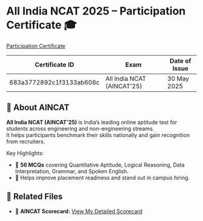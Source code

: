 # All India NCAT 2025 – Participation Certificate 🎓

[Participation Certificate](./AlNCAT%20Participation.pdf)

| **Certificate ID** | **Exam** | **Date of Issue** |
|--------------------|----------|------------------|
| 683a3772892c1f3133ab608c | All India NCAT (AINCAT'25) | 30 May 2025 |

## 📄 About AINCAT
**All India NCAT (AINCAT'25)** is India’s leading online aptitude test for students across engineering and non-engineering streams.  
It helps participants benchmark their skills nationally and gain recognition from recruiters.  

Key Highlights:
- 🧠 **56 MCQs** covering Quantitative Aptitude, Logical Reasoning, Data Interpretation, Grammar, and Spoken English.  
- 🎯 Helps improve placement readiness and stand out in campus hiring.  

## 📑 Related Files
- 📄 **AINCAT Scorecard:** [View My Detailed Scorecard](https://github.com/dasranjan17/My-Academic-Certifications/blob/main/Competitive%20Exams%20Certificates/AINCAT/AINCAT%20Scorecard.pdf)


